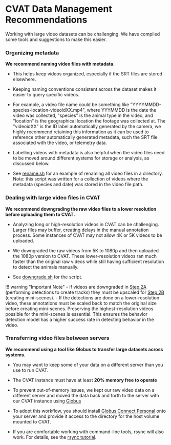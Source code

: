 # CVAT Data Management Recommendations

 Working with large video datasets can be challenging. We have compiled some tools and suggestions to make this easier.

### Organizing metadata
**We recommend naming video files with metadata.**

- This helps keep videos organized, especially if the SRT files are stored elsewhere. 

- Keeping naming conventions consistent across the dataset makes it easier to query specific videos. 

- For example, a video file name could be something like "YYYYMMDD-species-location-videoidXX.mp4", where YYYMMDD is the date the video was collected, "species" is the animal type in the video, and "location" is the geographical location the footage was collected at. The "videoidXX" is the ID label automatically generated by the camera, we highly recommend retaining this information as it can be used to reference other automatically generated metadata, such the SRT file associated with the video, or telemetry data.

- Labelling videos with metadata is also helpful when the video files need to be moved around different systems for storage or analysis, as discussed below.

- See [rename.sh](https://github.com/Imageomics/kabr-tools/blob/master/helper_scripts/rename.sh) for an example of renaming all video files in a directory. Note: this script was written for a collection of videos where the metadata (species and date) was stored in the video file path.

### Dealing with large video files in CVAT 

**We recommend downgrading the raw video files to a lower resolution before uploading them to CVAT.**

- Analyzing long or high-resolution videos in CVAT can be challenging. Larger files may buffer, creating delays in the manual annotation process. Some instances of CVAT may not allow 4K or 5K videos to be uploaded. 

- We downgraded the raw videos from 5K to 1080p and then uploaded the 1080p version to CVAT. 
These lower-resolution videos ran much faster than the original raw videos while still having sufficient resolution to detect the animals manually. 

- See [downgrade.sh](https://github.com/Imageomics/kabr-tools/blob/master/helper_scripts/downgrade.sh) for the script.

!!! warning "Important Note"
    - If videos are downgraded in [Step 2A](https://github.com/Imageomics/kabr-tools?tab=readme-ov-file#step-2a-perform-detections-to-create-tracks) (performing detections to create tracks) they must be upscaled for [Step 2B](https://github.com/Imageomics/kabr-tools?tab=readme-ov-file#step-2b-create-mini-scenes-from-tracks) (creating mini-scenes).
    - If the detections are done on a lower-resolution video, these annotations must be scaled back to match the original size before creating mini-scenes. Preserving the highest-resolution videos possible for the mini-scenes is essential. This ensures the behavior detection model has a higher success rate in detecting behavior in the video. 



### Transferring video files between servers
**We recommend using a tool like Globus to transfer large datasets across systems.**

- You may want to keep some of your data on a different server than you use to run CVAT. 

- The CVAT instance must have at least **20% memory free to operate**

- To prevent out-of-memory issues, we kept our raw video data on a different server and moved the data back and forth to the server with our CVAT instance using [Globus](https://www.globus.org/)

- To adopt this workflow, you should install [Globus Connect Personal](https://www.globus.org/globus-connect-personal) onto your server and provide it access to the directory for the host volume mounted to CVAT.

- If you are comfortable working with command-line tools, rsync will also work. For details, see the [rsync tutorial](https://samuelstevens.me/writing/rsync).
